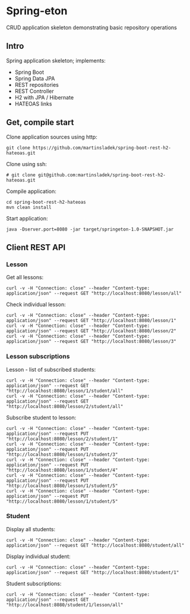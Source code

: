 # Spring-eton
CRUD application skeleton demonstrating basic repository operations


## Intro
Spring application skeleton; implements:
* Spring Boot
* Spring Data JPA
* REST repositories
* REST Controller
* H2 with JPA / Hibernate
* HATEOAS links


## Get, compile start

Clone application sources using http:
```
git clone https://github.com/martinsladek/spring-boot-rest-h2-hateoas.git
```

Clone using ssh:
```
# git clone git@github.com:martinsladek/spring-boot-rest-h2-hateoas.git
```

Compile application:
```
cd spring-boot-rest-h2-hateoas
mvn clean install
```

Start application:
```
java -Dserver.port=8080 -jar target/springeton-1.0-SNAPSHOT.jar
```


## Client REST API
### Lesson

Get all lessons:
```
curl -v -H "Connection: close" --header "Content-type: application/json" --request GET "http://localhost:8080/lesson/all"
```

Check individual lesson:
```
curl -v -H "Connection: close" --header "Content-type: application/json" --request GET "http://localhost:8080/lesson/1"
curl -v -H "Connection: close" --header "Content-type: application/json" --request GET "http://localhost:8080/lesson/2"
curl -v -H "Connection: close" --header "Content-type: application/json" --request GET "http://localhost:8080/lesson/3"
```

### Lesson subscriptions

Lesson - list of subscribed students:
```
curl -v -H "Connection: close" --header "Content-type: application/json" --request GET "http://localhost:8080/lesson/1/student/all"
curl -v -H "Connection: close" --header "Content-type: application/json" --request GET "http://localhost:8080/lesson/2/student/all"
```

Subscribe student to lesson:
```
curl -v -H "Connection: close" --header "Content-type: application/json" --request PUT "http://localhost:8080/lesson/2/student/1"
curl -v -H "Connection: close" --header "Content-type: application/json" --request PUT "http://localhost:8080/lesson/1/student/3"
curl -v -H "Connection: close" --header "Content-type: application/json" --request PUT "http://localhost:8080/lesson/1/student/4"
curl -v -H "Connection: close" --header "Content-type: application/json" --request PUT "http://localhost:8080/lesson/1/student/5"
curl -v -H "Connection: close" --header "Content-type: application/json" --request PUT "http://localhost:8080/lesson/1/student/5"
```


### Student

Display all students:
```
curl -v -H "Connection: close" --header "Content-type: application/json" --request GET "http://localhost:8080/student/all"
```

Display individual student:
```
curl -v -H "Connection: close" --header "Content-type: application/json" --request GET "http://localhost:8080/student/1"
```

Student subscriptions:
```
curl -v -H "Connection: close" --header "Content-type: application/json" --request GET "http://localhost:8080/student/1/lesson/all"
```
